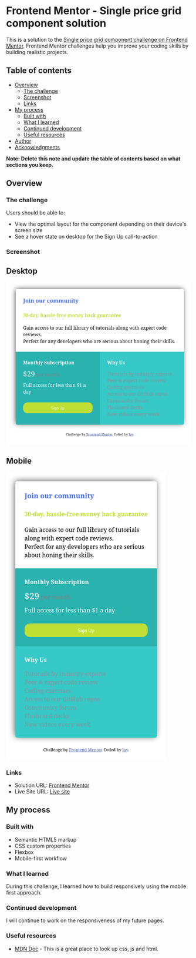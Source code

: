# Frontend Mentor - Single price grid component solution

This is a solution to the [Single price grid component challenge on Frontend Mentor](https://www.frontendmentor.io/challenges/single-price-grid-component-5ce41129d0ff452fec5abbbc). Frontend Mentor challenges help you improve your coding skills by building realistic projects. 

## Table of contents

- [Overview](#overview)
  - [The challenge](#the-challenge)
  - [Screenshot](#screenshot)
  - [Links](#links)
- [My process](#my-process)
  - [Built with](#built-with)
  - [What I learned](#what-i-learned)
  - [Continued development](#continued-development)
  - [Useful resources](#useful-resources)
- [Author](#author)
- [Acknowledgments](#acknowledgments)

**Note: Delete this note and update the table of contents based on what sections you keep.**

## Overview

### The challenge

Users should be able to:

- View the optimal layout for the component depending on their device's screen size
- See a hover state on desktop for the Sign Up call-to-action

### Screenshot

## Desktop

![ScreenShot](Screenshot.png)

## Mobile

![mobile](Screenshot2.png)

### Links

- Solution URL: [Frontend Mentor](https://www.frontendmentor.io/solutions/frontend-mentor-single-price-grid-component-Ll5pQ6jeZp)
- Live Site URL: [Live site](https://jainal-5-2.github.io/Frontend-Mentor-Single-Price-Grid-Component/)

## My process

### Built with

- Semantic HTML5 markup
- CSS custom properties
- Flexbox
- Mobile-first workflow

### What I learned

During this challenge, I learned how to build responsively using the mobile first approach.

### Continued development

I will continue to work on the responsiveness of my future pages.

### Useful resources

- [MDN Doc](https://developer.mozilla.org/en-US/) - This is a great place to look up css, js and html.